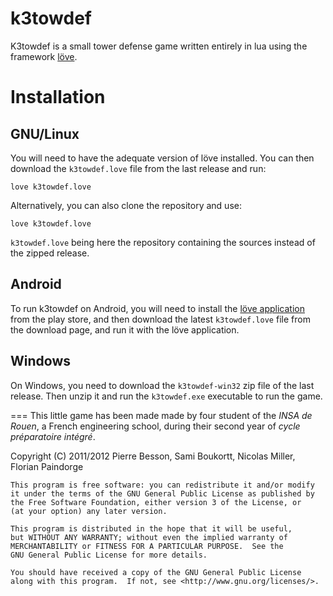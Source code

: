 k3towdef
========
K3towdef is a small tower defense game written entirely in lua using the framework [löve](https://love2d.org/).

Installation
============
GNU/Linux
---------
You will need to have the adequate version of löve installed. You can then download the `k3towdef.love` file from the last release and run:

    love k3towdef.love

Alternatively, you can also clone the repository and use:

    love k3towdef.love
    
`k3towdef.love` being here the repository containing the sources instead of the zipped release.

Android
-------

To run k3towdef on Android, you will need to install the [löve
application](https://play.google.com/store/apps/details?id=org.love2d.android)
from the play store, and then download the latest `k3towdef.love` file
from the download page, and run it with the löve application.

Windows
-------
On Windows, you need to download the `k3towdef-win32` zip file of the last release. Then unzip it and run the `k3towdef.exe` executable to run the game.

===
This little game has been made made by four student of the _INSA de Rouen_, a French engineering school, during their second year of _cycle préparatoire intégré_.

Copyright (C) 2011/2012 Pierre Besson, Sami Boukortt, Nicolas Miller, Florian Paindorge

    This program is free software: you can redistribute it and/or modify
    it under the terms of the GNU General Public License as published by
    the Free Software Foundation, either version 3 of the License, or
    (at your option) any later version.

    This program is distributed in the hope that it will be useful,
    but WITHOUT ANY WARRANTY; without even the implied warranty of
    MERCHANTABILITY or FITNESS FOR A PARTICULAR PURPOSE.  See the
    GNU General Public License for more details.

    You should have received a copy of the GNU General Public License
    along with this program.  If not, see <http://www.gnu.org/licenses/>.

